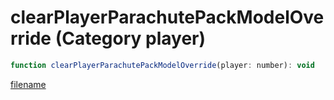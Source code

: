 # clearPlayerParachutePackModelOverride (Category player)

```js
function clearPlayerParachutePackModelOverride(player: number): void
```

[filename](clearPlayerParachutePackModelOverride_m.md ':include')